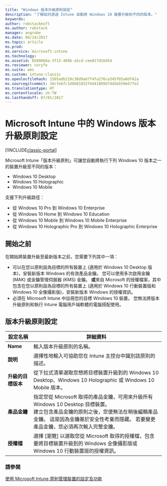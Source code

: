 ```yaml
---
title: "Windows 版本升級原則設定"
description: "了解如何透過 Intune 自動將 Windows 10 裝置升級到不同的版本。"
keywords: 
author: robstackmsft
ms.author: robstack
manager: angrobe
ms.date: 04/14/2017
ms.topic: article
ms.prod: 
ms.service: microsoft-intune
ms.technology: 
ms.assetid: 8589866a-3f13-489b-a5cd-cee017d16d54
ms.reviewer: coryfe
ms.suite: ems
ms.custom: intune-classic
ms.openlocfilehash: 1505adb219c38d9a67f4fa276ca345f05a0df42a
ms.sourcegitcommit: 34cfebfc1d8b81032f4d41869d74dda559e677e2
ms.translationtype: HT
ms.contentlocale: zh-TW
ms.lasthandoff: 07/01/2017
---
```

# <a name="windows-edition-upgrade-policy-settings-in-microsoft-intune"></a>Microsoft Intune 中的 Windows 版本升級原則設定

[!INCLUDE[classic-portal](../includes/classic-portal.md)]

Microsoft Intune「版本升級原則」可讓您自動將執行下列 Windows 10 版本之一的裝置升級至不同的版本：
* Windows 10 Desktop
* Windows 10 Holographic
* Windows 10 Mobile

支援下列升級路徑：
- 從 Windows 10 Pro 到 Windows 10 Enterprise
- 從 Windows 10 Home 到 Windows 10 Education
- 從 Windows 10 Mobile 到 Windows 10 Mobile Enterprise
- 從 Windows 10 Holographic Pro 到 Windows 10 Holographic Enterprise

## <a name="before-you-start"></a>開始之前
在開始將裝置升級至最新版本之前，您需要下列其中一項：
* 可以在您以原則設為目標的所有裝置上 (適用於 Windows 10 Desktop 版本)，安裝新版本 Windows 的有效產品金鑰。 您可以使用多次啟用金鑰 (MAK) 或金鑰管理伺服器 (KMS) 金鑰。
**或**來自 Microsoft 的授權檔案，其中包含在您以原則設為目標的所有裝置上 (適用於 Windows 10 行動裝置版和 Windows 10 全像攝影版)，安裝新版本 Windows 的授權資訊。
* 必須在 Microsoft Intune 中註冊您的目標 Windows 10 裝置。 您無法將版本升級原則和執行 Intune 電腦用戶端軟體的電腦搭配使用。

## <a name="edition-upgrade-policy-settings"></a>版本升級原則設定

|設定名稱|詳細資料|
|-|-|
|**Name**|輸入版本升級原則的名稱。|
|**說明**|選擇性地輸入可協助您在 Intune 主控台中識別該原則的描述。
|**升級的目標版本**|從下拉式清單選取您想將目標裝置升級到的 Windows 10 Desktop、Windows 10 Holographic 或 Windows 10 Mobile 版本。
|**產品金鑰**|指定您從 Microsoft 取得的產品金鑰，可用來升級所有 Windows 10 Desktop 目標裝置。<br>建立包含產品金鑰的原則之後，您便無法在稍後編輯產品金鑰。 這是因為金鑰基於安全性考量而隱藏。 若要變更產品金鑰，您必須再次輸入完整金鑰。
|**授權檔**|選擇 [瀏覽] 以選取您從 Microsoft 取得的授權檔，包含要將目標裝置升級到的 Windows 全像攝影版或 Windows 10 行動裝置版的授權資訊。

### <a name="see-also"></a>請參閱
[使用 Microsoft Intune 原則管理裝置的設定及功能](manage-settings-and-features-on-your-devices-with-microsoft-intune-policies.md)
